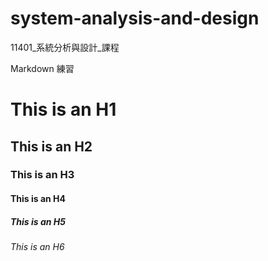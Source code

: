 # system-analysis-and-design
11401_系統分析與設計_課程


Markdown 練習
# This is an H1
## This is an H2
### This is an H3
#### This is an H4
##### This is an H5
###### This is an H6
